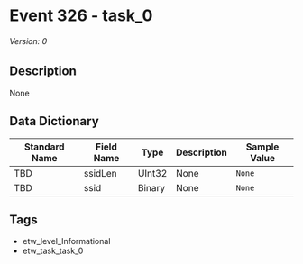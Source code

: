# Event 326 - task_0
###### Version: 0

## Description
None

## Data Dictionary
|Standard Name|Field Name|Type|Description|Sample Value|
|---|---|---|---|---|
|TBD|ssidLen|UInt32|None|`None`|
|TBD|ssid|Binary|None|`None`|

## Tags
* etw_level_Informational
* etw_task_task_0